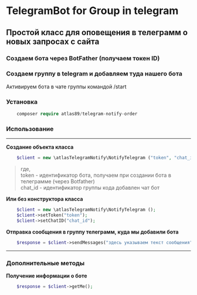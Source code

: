 # TelegramBot for Group in telegram

## Простой класс для оповещения в телеграмм о новых запросах с сайта 

### Создаем бота через BotFather (получаем токен ID)

### Создаем группу в telegram и добавляем туда нашего бота 

Активируем бота в чате группы командой /start

### Установка
```php
    composer require atlas89/telegram-notify-order
```
### Использование
***************************************
**Создание объекта класса** 
```php
    $client = new \atlasTelegramNotify\NotifyTelegram ("token", "chat_id");
```
> где,     
>    token - идентификатор бота, получаем при создании бота в телеграмме (через Botfather)   
>    chat_id - идентификатор группы кода добавлен чат бот

**Или без конструктора класса**
```php
    $client = new \atlasTelegramNotify\NotifyTelegram ();
    $client->setToken("token");
    $client->setChatID("chat_id");
```

**Отправка сообщения в группу телеграмм, куда мы добавили бота**

```php
    $response = $client->sendMessages("здесь указываем текст сообщения");
```
***************************************
### Дополнительные методы 

**Получение информации о боте**

```php
    $response = $client->getMe();
```
